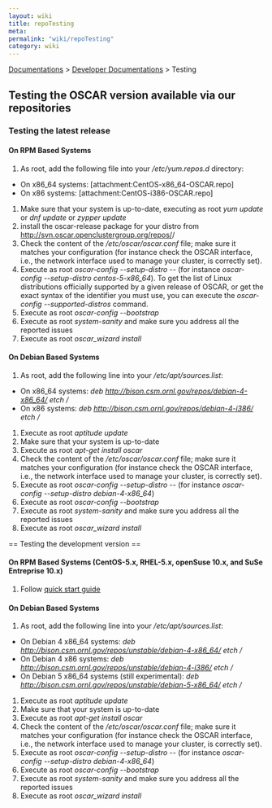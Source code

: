 ```yaml
---
layout: wiki
title: repoTesting
meta: 
permalink: "wiki/repoTesting"
category: wiki
---
```

<!-- Name: repoTesting -->
<!-- Version: 25 -->
<!-- Author: valleegr -->
[Documentations](Document) > [Developer Documentations](DevelDocs) > Testing

## Testing the OSCAR version available via our repositories

### Testing the latest release

#### On RPM Based Systems

 1. As root, add the following file into your _/etc/yum.repos.d_ directory: 
  * On x86_64 systems: [attachment:CentOS-x86_64-OSCAR.repo]
  * On x86 systems: [attachment:CentOS-i386-OSCAR.repo]
 1. Make sure that your system is up-to-date, executing as root *yum update* or *dnf update* or *zypper update*
 1. install the oscar-release package for your distro from http://svn.oscar.openclustergroup.org/repos/<oscar-version>/
 1. Check the content of the _/etc/oscar/oscar.conf_ file; make sure it matches your configuration (for instance check the OSCAR interface, i.e., the network interface used to manage your cluster, is correctly set).
 1. Execute as root *oscar-config --setup-distro <distro>-<version>-<arch>* (for instance *oscar-config --setup-distro centos-5-x86_64*). To get the list of Linux distributions officially supported by a given release of OSCAR, or get the exact syntax of the identifier you must use, you can execute the *oscar-config --supported-distros* command.
 1. Execute as root *oscar-config --bootstrap*
 1. Execute as root *system-sanity* and make sure you address all the reported issues 
 1. Execute as root *oscar_wizard install*

#### On Debian Based Systems

 1. As root, add the following line into your _/etc/apt/sources.list_: 
  * On x86_64 systems: *deb http://bison.csm.ornl.gov/repos/debian-4-x86_64/ etch /*
  * On x86 systems: *deb http://bison.csm.ornl.gov/repos/debian-4-i386/ etch /*
 1. Execute as root *aptitude update*
 1. Make sure that your system is up-to-date 
 1. Execute as root *apt-get install oscar* 
 1. Check the content of the _/etc/oscar/oscar.conf_ file; make sure it matches your configuration (for instance check the OSCAR interface, i.e., the network interface used to manage your cluster, is correctly set).
 1. Execute as root *oscar-config --setup-distro <distro>-<version>-<arch>* (for instance *oscar-config --setup-distro debian-4-x86_64*)
 1. Execute as root *oscar-config --bootstrap*
 1. Execute as root *system-sanity* and make sure you address all the reported issues 
 1. Execute as root *oscar_wizard install*

== Testing the development version == 

#### On RPM Based Systems (CentOS-5.x, RHEL-5.x, openSuse 10.x, and SuSe Entreprise 10.x)

 1. Follow [quick start guide](quick_start_guide_for_rhel)

#### On Debian Based Systems

 1. As root, add the following line into your _/etc/apt/sources.list_: 
  * On Debian 4 x86_64 systems: *deb http://bison.csm.ornl.gov/repos/unstable/debian-4-x86_64/ etch /*
  * On Debian 4 x86 systems: *deb http://bison.csm.ornl.gov/repos/unstable/debian-4-i386/ etch /*
  * On Debian 5 x86_64 systems (still experimental): *deb http://bison.csm.ornl.gov/repos/unstable/debian-5-x86_64/ etch /*
 1. Execute as root *aptitude update*
 1. Make sure that your system is up-to-date 
 1. Execute as root *apt-get install oscar* 
 1. Check the content of the _/etc/oscar/oscar.conf_ file; make sure it matches your configuration (for instance check the OSCAR interface, i.e., the network interface used to manage your cluster, is correctly set).
 1. Execute as root *oscar-config --setup-distro <distro>-<version>-<arch>* (for instance *oscar-config --setup-distro debian-4-x86_64*)
 1. Execute as root *oscar-config --bootstrap*
 1. Execute as root *system-sanity* and make sure you address all the reported issues 
 1. Execute as root *oscar_wizard install*


